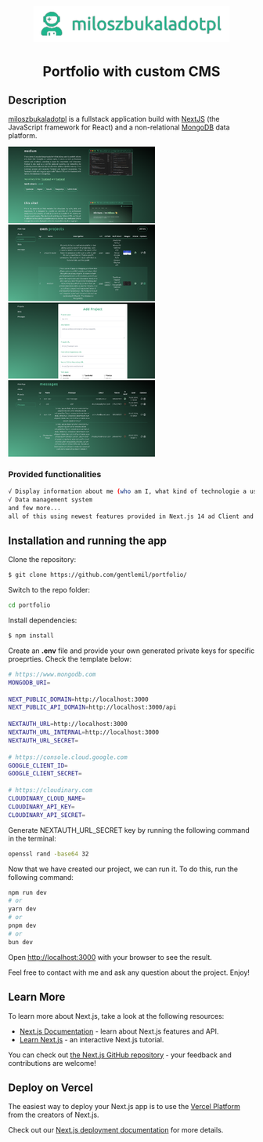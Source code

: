 <p align="center">
    <img width="400" src="./assets//images/logo.png" alt="Property Pulse Logo">
</p>

<h1 align="center">Portfolio with custom CMS</h1>

## Description

[miloszbukaladotpl](https://miloszbukala.vercel.app/) is a fullstack application build with [NextJS](https://nextjs.org/) (the JavaScript framework for React) and a non-relational [MongoDB](https://www.mongodb.com/) data platform.

<img width="300" src="./assets//images/screenshot-1.png" alt="Screenshot 1">
<img width="300" src="./assets//images/screenshot-2.png" alt="Screenshot 2">
<img width="300" src="./assets//images/screenshot-3.png" alt="Screenshot 3">
<img width="300" src="./assets//images/screenshot-4.png" alt="Screenshot 4">

### Provided functionalities

```bash
√ Display information about me (who am I, what kind of technologie a use at work, projects I made and participate )
√ Data management system
and few more...
all of this using newest features provided in Next.js 14 ad Client and Server Component, calling API, creat actions, Context, google authentication,
```

## Installation and running the app

Clone the repository:

```bash
$ git clone https://github.com/gentlemil/portfolio/
```

Switch to the repo folder:

```bash
cd portfolio
```

Install dependencies:

```bash
$ npm install
```

Create an **.env** file and provide your own generated private keys for specific proeprties. Check the template below:

```bash
# https://www.mongodb.com
MONGODB_URI=

NEXT_PUBLIC_DOMAIN=http://localhost:3000
NEXT_PUBLIC_API_DOMAIN=http://localhost:3000/api

NEXTAUTH_URL=http://localhost:3000
NEXTAUTH_URL_INTERNAL=http://localhost:3000
NEXTAUTH_URL_SECRET=

# https://console.cloud.google.com
GOOGLE_CLIENT_ID=
GOOGLE_CLIENT_SECRET=

# https://cloudinary.com
CLOUDINARY_CLOUD_NAME=
CLOUDINARY_API_KEY=
CLOUDINARY_API_SECRET=
```

Generate NEXTAUTH_URL_SECRET key by running the following command in the terminal:

```bash
openssl rand -base64 32
```

Now that we have created our project, we can run it. To do this, run the following command:

```bash
npm run dev
# or
yarn dev
# or
pnpm dev
# or
bun dev
```

Open [http://localhost:3000](http://localhost:3000) with your browser to see the result.

Feel free to contact with me and ask any question about the project. Enjoy!

## Learn More

To learn more about Next.js, take a look at the following resources:

- [Next.js Documentation](https://nextjs.org/docs) - learn about Next.js features and API.
- [Learn Next.js](https://nextjs.org/learn) - an interactive Next.js tutorial.

You can check out [the Next.js GitHub repository](https://github.com/vercel/next.js/) - your feedback and contributions are welcome!

## Deploy on Vercel

The easiest way to deploy your Next.js app is to use the [Vercel Platform](https://vercel.com/new?utm_medium=default-template&filter=next.js&utm_source=create-next-app&utm_campaign=create-next-app-readme) from the creators of Next.js.

Check out our [Next.js deployment documentation](https://nextjs.org/docs/deployment) for more details.
